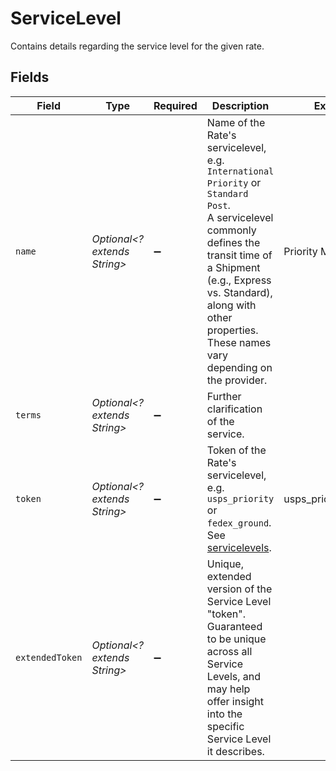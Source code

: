# ServiceLevel

Contains details regarding the service level for the given rate.


## Fields

| Field                                                                                                                                                                                                                                                      | Type                                                                                                                                                                                                                                                       | Required                                                                                                                                                                                                                                                   | Description                                                                                                                                                                                                                                                | Example                                                                                                                                                                                                                                                    |
| ---------------------------------------------------------------------------------------------------------------------------------------------------------------------------------------------------------------------------------------------------------- | ---------------------------------------------------------------------------------------------------------------------------------------------------------------------------------------------------------------------------------------------------------- | ---------------------------------------------------------------------------------------------------------------------------------------------------------------------------------------------------------------------------------------------------------- | ---------------------------------------------------------------------------------------------------------------------------------------------------------------------------------------------------------------------------------------------------------- | ---------------------------------------------------------------------------------------------------------------------------------------------------------------------------------------------------------------------------------------------------------- |
| `name`                                                                                                                                                                                                                                                     | *Optional<? extends String>*                                                                                                                                                                                                                               | :heavy_minus_sign:                                                                                                                                                                                                                                         | Name of the Rate's servicelevel, e.g. `International Priority` or `Standard Post`. <br/>A servicelevel commonly defines the transit time of a Shipment (e.g., Express vs. Standard), along with other properties. <br/>These names vary depending on the provider. | Priority Mail Express                                                                                                                                                                                                                                      |
| `terms`                                                                                                                                                                                                                                                    | *Optional<? extends String>*                                                                                                                                                                                                                               | :heavy_minus_sign:                                                                                                                                                                                                                                         | Further clarification of the service.                                                                                                                                                                                                                      |                                                                                                                                                                                                                                                            |
| `token`                                                                                                                                                                                                                                                    | *Optional<? extends String>*                                                                                                                                                                                                                               | :heavy_minus_sign:                                                                                                                                                                                                                                         | Token of the Rate's servicelevel, e.g. `usps_priority` or `fedex_ground`. <br/>See <a href="#tag/Service-Levels">servicelevels</a>.                                                                                                                        | usps_priority_express                                                                                                                                                                                                                                      |
| `extendedToken`                                                                                                                                                                                                                                            | *Optional<? extends String>*                                                                                                                                                                                                                               | :heavy_minus_sign:                                                                                                                                                                                                                                         | Unique, extended version of the Service Level "token". <br/>Guaranteed to be unique across all Service Levels, and may help offer insight into the specific Service Level it describes.                                                                    |                                                                                                                                                                                                                                                            |